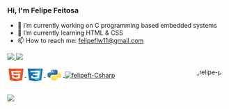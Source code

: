 ### Hi, I'm Felipe Feitosa

- 🔭 I’m currently working on C programming based embedded systems
- 🌱 I’m currently learning HTML & CSS
- 📫 How to reach me: felipeflw11@gmail.com

<div align="left">
  <a href="https://github.com/felipeft">
  <img height="180em" src="https://github-readme-stats.vercel.app/api?username=felipeft&show_icons=true&theme=dark&include_all_commits=true&count_private=true"/>
  <img height="175em" src="https://github-readme-stats.vercel.app/api/top-langs/?username=felipeft&layout=compact&langs_count=7&theme=dark"/>
</div>

<div style="display: inline_block"><br>
  <img align="center" alt="felipeft-HTML" height="30" width="40" src="https://raw.githubusercontent.com/devicons/devicon/master/icons/html5/html5-original.svg">
  <img align="center" alt="felipeft-CSS" height="30" width="40" src="https://raw.githubusercontent.com/devicons/devicon/master/icons/css3/css3-original.svg">
  <img align="center" alt="felipeft-Python" height="30" width="40" src="https://raw.githubusercontent.com/devicons/devicon/master/icons/python/python-original.svg">
  <img align="center" alt="felipeft-Csharp" height="30" width="40" src="https://cdn.jsdelivr.net/gh/devicons/devicon/icons/c/c-plain.svg">
  <img align="right" alt="felipe-pic" height="150" style="border-radius:50px;" src="https://discord.com/channels/482937544833499136/482937544833499138/1004131850425487460">
</div>

  ##
 
<div> 

  <a href="https://instagram.com/felipeft_" target="_blank"><img src="https://img.shields.io/badge/-Instagram-%23E4405F?style=for-the-badge&logo=instagram&logoColor=white" target="_blank"></a>
</div>
